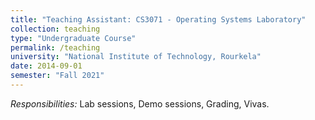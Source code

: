 ```yaml
---
title: "Teaching Assistant: CS3071 - Operating Systems Laboratory"
collection: teaching
type: "Undergraduate Course"
permalink: /teaching
university: "National Institute of Technology, Rourkela"
date: 2014-09-01
semester: "Fall 2021"
---
```


*Responsibilities:* Lab sessions, Demo sessions, Grading, Vivas.
